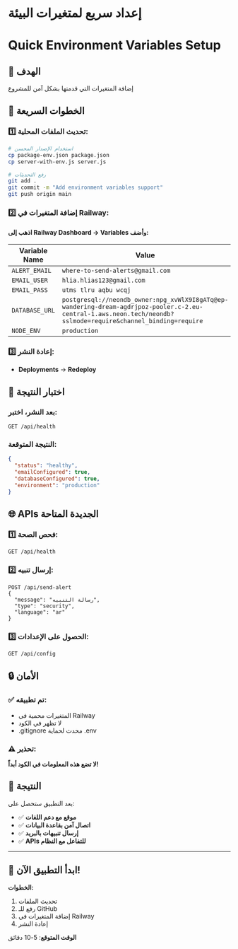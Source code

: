 # إعداد سريع لمتغيرات البيئة
# Quick Environment Variables Setup

## 🎯 الهدف
إضافة المتغيرات التي قدمتها بشكل آمن للمشروع

## 🚀 الخطوات السريعة

### 1️⃣ تحديث الملفات المحلية:
```bash
# استخدام الإصدار المحسن
cp package-env.json package.json
cp server-with-env.js server.js

# رفع التحديثات
git add .
git commit -m "Add environment variables support"
git push origin main
```

### 2️⃣ إضافة المتغيرات في Railway:

#### اذهب إلى Railway Dashboard → Variables وأضف:

| Variable Name | Value |
|---------------|-------|
| `ALERT_EMAIL` | `where-to-send-alerts@gmail.com` |
| `EMAIL_USER` | `hlia.hlias123@gmail.com` |
| `EMAIL_PASS` | `utms tlru aqbu wcqj` |
| `DATABASE_URL` | `postgresql://neondb_owner:npg_xvWlX9I8gATq@ep-wandering-dream-agdrjpoz-pooler.c-2.eu-central-1.aws.neon.tech/neondb?sslmode=require&channel_binding=require` |
| `NODE_ENV` | `production` |

### 3️⃣ إعادة النشر:
- **Deployments** → **Redeploy**

## 🧪 اختبار النتيجة

### بعد النشر، اختبر:
```
GET /api/health
```

### النتيجة المتوقعة:
```json
{
  "status": "healthy",
  "emailConfigured": true,
  "databaseConfigured": true,
  "environment": "production"
}
```

## 🌐 APIs الجديدة المتاحة

### 1️⃣ فحص الصحة:
```
GET /api/health
```

### 2️⃣ إرسال تنبيه:
```
POST /api/send-alert
{
  "message": "رسالة التنبيه",
  "type": "security",
  "language": "ar"
}
```

### 3️⃣ الحصول على الإعدادات:
```
GET /api/config
```

## 🔒 الأمان

### ✅ تم تطبيقه:
- المتغيرات محمية في Railway
- لا تظهر في الكود
- .gitignore محدث لحماية .env

### ⚠️ تحذير:
**لا تضع هذه المعلومات في الكود أبداً!**

## 🎉 النتيجة

بعد التطبيق ستحصل على:
- ✅ **موقع مع دعم اللغات**
- ✅ **اتصال آمن بقاعدة البيانات**
- ✅ **إرسال تنبيهات بالبريد**
- ✅ **APIs للتفاعل مع النظام**

---

## 🚀 ابدأ التطبيق الآن!

**الخطوات:**
1. تحديث الملفات
2. رفع للـ GitHub
3. إضافة المتغيرات في Railway
4. إعادة النشر

**الوقت المتوقع**: 5-10 دقائق